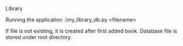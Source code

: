 Library 

Running the application
.\my_library_db.py \<filename\>

If file is not existing, it is created after first added book.
Database file is stored under root directory.
